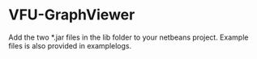 # VFU-GraphViewer
Add the two *.jar files in the lib folder to your netbeans project. Example files is also provided in examplelogs.
